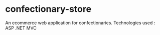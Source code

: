 # confectionary-store
An ecommerce web application for confectionaries. Technologies used : ASP .NET MVC 
